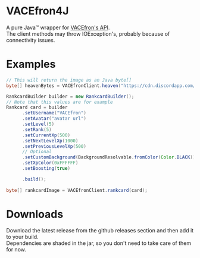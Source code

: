 # VACEfron4J
A pure Java™ wrapper for [VACEfron's API](https://vacefron.nl/api).\
The client methods may throw IOException's, probably because of connectivity issues.


# Examples
```java
// This will return the image as an Java byte[]
byte[] heavenBytes = VACEfronClient.heaven("https://cdn.discordapp.com/avatars/326260487220363275/fa5a18f0fe7c1b4692fc2275fd8493a9.png?size=4096");
```

```java
RankcardBuilder builder = new RankcardBuilder();
// Note that this values are for example
Rankcard card = builder
      .setUsername("VACEfron")
      .setAvatar("avatar url")
      .setLevel(5)
      .setRank(5)
      .setCurrentXp(500)
      .setNextLevelXp(1000)
      .setPreviousLevelXp(500)
      // Optional
      .setCustomBackground(BackgroundResolvable.fromColor(Color.BLACK))
      .setXpColor(0xFFFFFF)
      .setBoosting(true)

      .build();
                
byte[] rankcardImage = VACEfronClient.rankcard(card);
```

# Downloads
Download the latest release from the github releases section and then add it to your build.\
Dependencies are shaded in the jar, so you don't need to take care of them for now.

